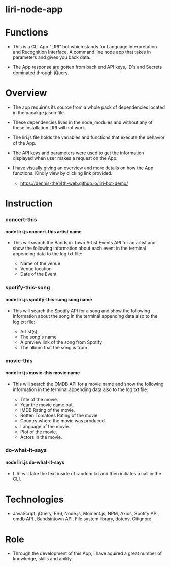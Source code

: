 # liri-node-app

# Functions

- This is a CLI App "LIRI" bot which stands for Language Interpretation and Recognition Interface. A command line node app that takes in parameters and gives you back data. 

- The App response are gotten from back end API keys, ID's and Secrets dominated through jQuery.

# Overview

- The app require's its source from a whole pack of dependencies located in the pacakge.jason file.

- These dependencies lives in the node_modules and without any of these installation LIRI will not work.

- The liri.js file holds the variables and functions that execute the behavior of the App.

- The API keys and parameters were used to get the information displayed when user makes a request on the App.

- I have visually giving an overview and more details on how the App functions. Kindly view by clicking link provided.

    *  https://dennis-the14th-web.github.io/liri-bot-demo/

# Instruction

### concert-this

#### node liri.js concert-this artist name

- This will search the Bands in Town Artist Events API for an artist and show the following information about each event in the terminal appending data to the log.txt file:

  * Name of the venue
  * Venue location
  * Date of the Event 

### spotify-this-song

#### node liri.js spotify-this-song song name

- This will search the Spotify API for a song and show the following information about the song in the terminal appending data also to the log.txt file:

  * Artist(s)
  * The song's name
  * A preview link of the song from Spotify
  * The album that the song is from

### movie-this

#### node liri.js movie-this movie name

- This will search the OMDB API for a movie name and show the following information in the terminal appending data also to the log.txt file:

  * Title of the movie.
  * Year the movie came out.
  * IMDB Rating of the movie.
  * Rotten Tomatoes Rating of the movie.
  * Country where the movie was produced.
  * Language of the movie.
  * Plot of the movie.
  * Actors in the movie.

### do-what-it-says

#### node liri.js do-what-it-says

- LIRI will take the text inside of random.txt and then initiates a call in the CLI.

# Technologies

- JavaScript, jQuery, ES6, Node.js, Moment.js, NPM, Axios, Spotify API, omdb API , Bandsintown API, File system library, dotenv, Gitignore.

# Role

- Through the development of this App, i have aquired a great number of knowledge, skills and ability.   